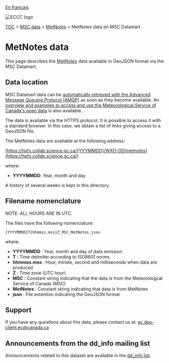 [En français](readme_radarimage-datamart_fr.md)

![ECCC logo](../../img_eccc-logo.png)

[TOC](../../readme_en.md) > [MSC data](../readme_en.md) > [MetNotes](readme_metnotes_en.md) > MetNotes data on MSC Datamart

# MetNotes data

This page describes the [MetNotes](readme_metnotes_en.md) data available in GeoJSON format via the MSC Datamart.

## Data location

MSC Datamart data can be [automatically retrieved with the Advanced Message Queuing Protocol (AMQP)](../../msc-datamart/amqp_en.md) as soon as they become available. An [overview and examples to access and use the Meteorological Service of Canada's open data](../../usage/readme_en.md) is also available.

The data is available via the HTTPS protocol. It is possible to access it with a standard browser. In this case, we obtain a list of links giving access to a GeoJSON file.

The MetNotes data are available at the following address:

[https://hpfx.collab.science.gc.ca/{YYYMMDD}/WXO-DD/metnotes](https://hpfx.collab.science.gc.ca/)

where:

* __YYYYMMDD__: Year, month and day

A history of several weeks is kept in this directory.

## Filename nomenclature

NOTE: ALL HOURS ARE IN UTC.

The files have the following nomenclature:

`{YYYYMMDD}T{hhmmss.mss}Z_MSC_MetNotes.json`

where:

* __YYYYMMDD__ : Year, month and day of data emission
* __T__ : Time delimiter according to ISO8601 norms
* __hhmmss.mss__ : Hour, minute, second and milliseconds when data are produced
* __Z__ : Time zone (UTC hour)
* __MSC__ : Constant string indicating that the data is from the Meteorologcal Service of Canada (MSC)
* __MetNotes__ : Constant string indicating that data is from MetNotes
* __json__ : File extention indicating the GeoJSON format

## Support

If you have any questions about this data, please contact us at: [ec.dps-client.ec@canada.ca](mailto:ec.dps-client.ec@canada.ca)

## Announcements from the dd_info mailing list 

Announcements related to this dataset are available in the [dd_info list](https://lists.ec.gc.ca/cgi-bin/mailman/listinfo/dd_info).